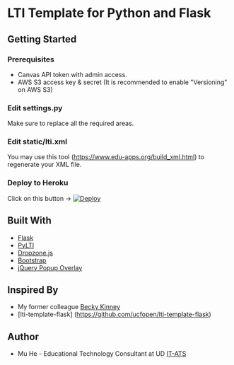 # LTI Template for Python and Flask

## Getting Started

### Prerequisites

* Canvas API token with admin access.
* AWS S3 access key & secret (It is recommended to enable "Versioning" on AWS S3)

### Edit settings.py
Make sure to replace all the required areas.

### Edit static/lti.xml
You may use this tool (https://www.edu-apps.org/build_xml.html) to regenerate your XML file.

### Deploy to Heroku
Click on this button -> [![Deploy](https://www.herokucdn.com/deploy/button.svg)](https://heroku.com/deploy)

## Built With

* [Flask](https://github.com/pallets/flask)
* [PyLTI](https://github.com/mitodl/pylti)
* [Dropzone.js](http://www.dropzonejs.com/)
* [Bootstrap](https://getbootstrap.com/docs/4.0/getting-started/introduction/)
* [jQuery Popup Overlay](https://github.com/vast-engineering/jquery-popup-overlay)

## Inspired By

* My former colleague [Becky Kinney](http://sites.udel.edu/bkinney/2013/12/04/postem-for-canva-updates/)
* [lti-template-flask] (https://github.com/ucfopen/lti-template-flask)

## Author

* Mu He - Educational Technology Consultant at UD [IT-ATS](http://sites.udel.edu/ats/)
